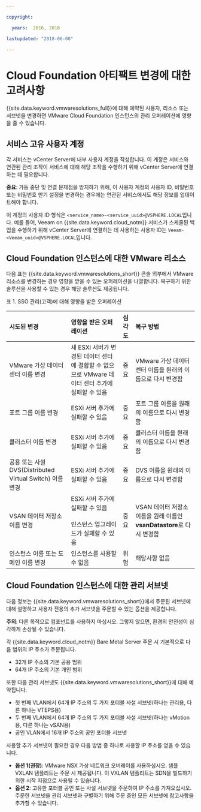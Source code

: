 ```yaml
---

copyright:

  years:  2016, 2018

lastupdated: "2018-06-08"

---
```


# Cloud Foundation 아티팩트 변경에 대한 고려사항

{{site.data.keyword.vmwaresolutions_full}}에 대해 예약된 사용자, 리소스 또는 서브넷을 변경하면 VMware Cloud Foundation 인스턴스의 관리 오퍼레이션에 영향을 줄 수 있습니다.

## 서비스 고유 사용자 계정

각 서비스는 vCenter Server에 내부 사용자 계정을 작성합니다. 이 계정은 서비스와 연관된 관리 조작이 서비스에 대해 해당 조작을 수행하기 위해 vCenter Server에 연결하는 데 필요합니다.

**중요**: 가동 중단 및 연결 문제점을 방지하기 위해, 이 사용자 계정의 사용자 ID, 비밀번호 또는 비밀번호 만기 설정을 변경하는 경우에는 연관된 서비스에서도 해당 정보를 업데이트해야 합니다.

이 계정의 사용자 ID 형식은 `<service_name>-<service_uuid>@VSPHERE.LOCAL`입니다. 예를 들어, Veeam on {{site.data.keyword.cloud_notm}} 서비스가 스케줄된 백업을 수행하기 위해 vCenter Server에 연결하는 데 사용하는 사용자 ID는 `Veeam-<Veeam_uuid>@VSPHERE.LOCAL`입니다.

## Cloud Foundation 인스턴스에 대한 VMware 리소스

다음 표는 {{site.data.keyword.vmwaresolutions_short}} 콘솔 외부에서 VMware 리소스를 변경하는 경우 영향을 받을 수 있는 오퍼레이션을 나열합니다. 복구하기 위한 솔루션을 사용할 수 있는 경우 해당 솔루션도 제공됩니다.

표 1. SSO 관리(고객)에 대해 영향을 받은 오퍼레이션

|시도된 변경  |영향을 받은 오퍼레이션  |심각도  |복구 방법  |
|:------------- |:------------- |:--------------|:--------------|
|VMware 가상 데이터 센터 이름 변경 |새 ESXi 서버가 변경된 데이터 센터에 결합할 수 없으므로 VMware 데이터 센터 추가에 실패할 수 있음 |중요 |VMware 가상 데이터 센터 이름을 원래의 이름으로 다시 변경함 |
|포트 그룹 이름 변경    |ESXi 서버 추가에 실패할 수 있음 |중요 |포트 그룹 이름을 원래의 이름으로 다시 변경함 |
|클러스터 이름 변경 |ESXi 서버 추가에 실패할 수 있음 |중요 |클러스터 이름을 원래의 이름으로 다시 변경함
|공용 또는 사설 DVS(Distributed Virtual Switch) 이름 변경 |ESXi 서버 추가에 실패할 수 있음 |중요 |DVS 이름을 원래의 이름으로 다시 변경함
|VSAN 데이터 저장소 이름 변경 |ESXi 서버 추가에 실패할 수 있음<br><br>인스턴스 업그레이드가 실패할 수 있음 |중요 |VSAN 데이터 저장소 이름을 원래 이름인 **vsanDatastore**로 다시 변경함
|인스턴스 이름 또는 도메인 이름 변경 |인스턴스를 사용할 수 없음 |위험 |해당사항 없음

## Cloud Foundation 인스턴스에 대한 관리 서브넷

다음 정보는 {{site.data.keyword.vmwaresolutions_short}}에서 주문된 서브넷에 대해 설명하고 사용자 전용의 추가 서브넷을 주문할 수 있는 옵션을 제공합니다.

**주의**: 다른 목적으로 컴포넌트를 사용하지 마십시오. 그렇지 않으면, 환경의 안전성이 심각하게 손상될 수 있습니다.

각 {{site.data.keyword.cloud_notm}} Bare Metal Server 주문 시 기본적으로 다음 범위의 IP 주소가 주문됩니다.

*  32개 IP 주소의 기본 공용 범위
*  64개 IP 주소의 기본 개인 범위

또한 다음 관리 서브넷도 {{site.data.keyword.vmwaresolutions_short}}에 대해 예약됩니다.

*  첫 번째 VLAN에서 64개 IP 주소의 두 가지 포터블 사설 서브넷(하나는 관리용, 다른 하나는 VTEPS용)
*  두 번째 VLAN에서 64개 IP 주소의 두 가지 포터블 사설 서브넷(하나는 vMotion용, 다른 하나는 vSAN용)
*  공인 VLAN에서 16개 IP 주소의 공인 포터블 서브넷

사용할 추가 서브넷이 필요한 경우 다음 방법 중 하나로 사용할 IP 주소를 얻을 수 있습니다.

* **옵션 1(권장)**: VMware NSX 가상 네트워크 오버레이를 사용하십시오. 샘플 VXLAN 템플리트는 주문 시 제공됩니다. 이 VXLAN 템플리트는 SDN을 빌드하기 위한 시작 지점으로 사용될 수 있습니다.
* **옵션 2**: 고유한 포터블 공인 또는 사설 서브넷을 주문하여 IP 주소를 가져오십시오. 주문한 서브넷을 관리 서브넷과 구별하기 위해 주문 중인 모든 서브넷에 참고사항을 추가할 수 있습니다.
